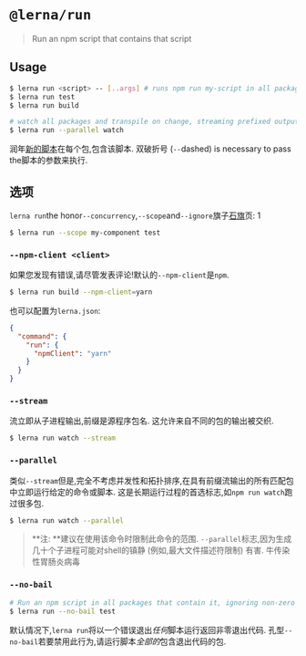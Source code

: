 
# `@lerna/run`

> Run an npm script that contains that script

## Usage

```sh
$ lerna run <script> -- [..args] # runs npm run my-script in all packages that have it
$ lerna run test
$ lerna run build

# watch all packages and transpile on change, streaming prefixed output
$ lerna run --parallel watch
```

润年[新的脚本](https://docs.npmjs.com/misc/scripts)在每个包,包含该脚本. 双破折号 (`--`dashed) is necessary to pass the脚本的参数来执行. 

## 选项

`lerna run`the honor`--concurrency`,`--scope`and`--ignore`旗子[石旗](https://www.npmjs.com/package/@lerna/filter-options)页: 1

```sh
$ lerna run --scope my-component test
```

### `--npm-client <client>`

如果您发现有错误,请尽管发表评论!默认的`--npm-client`是`npm`. 

```sh
$ lerna run build --npm-client=yarn
```

也可以配置为`lerna.json`: 

```json
{
  "command": {
    "run": {
      "npmClient": "yarn"
    }
  }
}
```

### `--stream`

流立即从子进程输出,前缀是源程序包名. 这允许来自不同的包的输出被交织. 

```sh
$ lerna run watch --stream
```

### `--parallel`

类似`--stream`但是,完全不考虑并发性和拓扑排序,在具有前缀流输出的所有匹配包中立即运行给定的命令或脚本. 这是长期运行过程的首选标志,如`npm run watch`跑过很多包. 

```sh
$ lerna run watch --parallel
```

> **注: **建议在使用该命令时限制此命令的范围. `--parallel`标志,因为生成几十个子进程可能对shell的镇静 (例如,最大文件描述符限制) 有害. 牛传染性胃肠炎病毒

### `--no-bail`

```sh
# Run an npm script in all packages that contain it, ignoring non-zero (error) exit codes
$ lerna run --no-bail test
```

默认情况下,`lerna run`将以一个错误退出*任何*脚本运行返回非零退出代码. 孔型`--no-bail`若要禁用此行为,请运行脚本*全部的*包含退出代码的包. 
